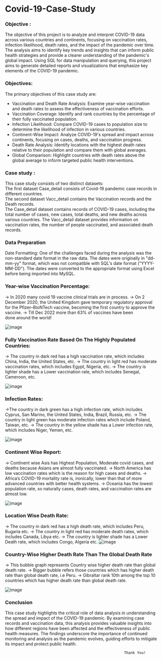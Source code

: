 # Covid-19-Case-Study
### Objective :
The objective of this project is to analyze and interpret COVID-19 data across various countries and continents, focusing on vaccination rates, infection likelihood, death rates, and the impact of the pandemic over time. The analysis aims to identify key trends and insights that can inform public health strategies and provide a clearer understanding of the pandemic's global impact. Using SQL for data manipulation and querying, this project aims to generate detailed reports and visualizations that emphasize key elements of the COVID-19 pandemic.

### Objectives:
The primary objectives of this case study are:
* Vaccination and Death Rate Analysis: Examine year-wise vaccination and death rates to assess the effectiveness of vaccination efforts.
* Vaccination Coverage: Identify and rank countries by the percentage of their fully vaccinated population.
* Infection Likelihood: Compare COVID-19 cases to population size to determine the likelihood of infection in various countries.
* Continent-Wise Impact: Analyze COVID-19's spread and impact across continents, focusing on cases, deaths, and vaccination progress.
* Death Rate Analysis: Identify locations with the highest death rates relative to their population and compare them with global averages.
* Global Comparison: Highlight countries with death rates above the global average to inform targeted public health interventions.

### Case study :
This case study consists of two distinct datasets:  
The first dataset Case_detail consists of Covid-19 pandemic case records in different countries.  
The second dataset Vacc_detail contains the Vaccination records and the Death records.  
The Case_detail dataset contains records of COVID-19 cases, including the total number of cases, new cases, total deaths, and new deaths across various countries. The Vacc_detail dataset provides information on vaccination rates, the number of people vaccinated, and associated death records. 

### Data Preparation
Date Formatting: One of the challenges faced during the analysis was the non-standard date format in the raw data. The dates were originally in "dd-mm-yy" format, which was not compatible with SQL's date format ("YYYY-MM-DD"). The dates were converted to the appropriate format using Excel before being imported into MySQL.


### Year-wise Vaccination Percentage:
-> In 2020 many covid 19 vaccine clinical trials are in process.
-> On 2 December 2020, the United Kingdom gave temporary regulatory approval for the Pfizer–BioNTech vaccine, becoming the first country to approve the vaccine.
-> Till Dec 2022 more than 63% of vaccines have been done around the world!


![image](https://user-images.githubusercontent.com/82544165/208044361-702fd9d5-109e-43ff-b08e-b349ccd6b913.png)



### Fully Vaccination Rate Based On The Highly Populated Countries:
-> The country in dark red has a high vaccination rate, which includes China, India, the United States, etc.
-> The country in light red has moderate vaccination rates, which includes Egypt, Nigeria, etc.
-> The country is lighter shade has a Lower vaccination rate, which includes Senegal, Cameroon, etc.

![image](https://user-images.githubusercontent.com/82544165/208041875-42467b2c-9257-499d-9fc5-6b5fae14e6ae.png)

### Infection Rates:
->The country in dark green has a high infection rate, which includes Cyprus, San Marino, the United States, India, Brazil, Russia, etc.
-> The country in light green has moderate infection rates which include Poland, Taiwan, etc.
-> The country in the yellow shade has a Lower infection rate, which includes Niger, Yemen, etc.

![image](https://user-images.githubusercontent.com/82544165/208042042-543f9d49-74b8-4d6b-b534-3e2c216cf3fc.png)

### Continent Wise Report:
-> Continent wise Asis has Highest Population, Moderate covid cases, and deaths because Asians are almost fully vaccinated.
-> North America has low vaccination rates which is the reason for high cases and deaths.
-> Africa’s COVID-19 mortality rate is, ironically, lower than that of more advanced countries with better health systems.
-> Oceania has the lowest population rate, so naturally cases, death rates, and vaccination rates are almost low.

![image](https://user-images.githubusercontent.com/82544165/208042238-5f8778f5-97a5-46f5-9625-2a0ce4befd10.png)

### Location Wise Death Rate:
-> The country in dark red has a high death rate, which includes Peru, Bugaria etc.
-> The country in light red has moderate death rates, which includes Canada, Libya etc.
-> The country is lighter shade has a Lower Death rate, which includes Congo, Algeria etc.
![image](https://user-images.githubusercontent.com/82544165/208042425-6be79420-a70f-48a1-ab35-25162264f742.png)

### Country-Wise Higher Death Rate Than The Global Death Rate
-> This bubble graph represents Country wise higher death rate than global death rate.
-> Bigger bubble refers those countries which has higher death rate than global death rate, i.e Peru.
->  Gibraltar rank 10th among the top 10 countries which has higher death rate than global death rate.

![image](https://user-images.githubusercontent.com/82544165/208043840-cdd9466f-2f6e-4c42-a5b5-ede94fb73a1d.png)

### Conclusion 
This case study highlights the critical role of data analysis in understanding the spread and impact of the COVID-19 pandemic. By examining case records and vaccination data, this analysis provides valuable insights into how different regions have been affected and the effectiveness of public health measures. The findings underscore the importance of continued monitoring and analysis as the pandemic evolves, guiding efforts to mitigate its impact and protect public health.


                                                          
                                                           Thank You!
